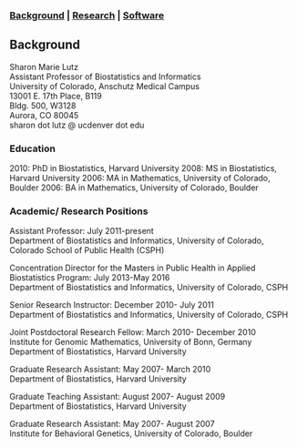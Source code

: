 ### [Background](https://SharonLutz.github.io)  | [Research](https://SharonLutz.github.io/research) | [Software](https://SharonLutz.github.io/software)

## Background

Sharon Marie Lutz  
Assistant Professor of Biostatistics and Informatics  
University of Colorado, Anschutz Medical Campus  
13001 E. 17th Place, B119  
Bldg. 500, W3128  
Aurora, CO 80045 <br>
sharon dot lutz @ ucdenver dot edu

### Education
2010: PhD in Biostatistics, Harvard University
2008: MS in Biostatistics, Harvard University
2006: MA in Mathematics, University of Colorado, Boulder
2006: BA in Mathematics, University of Colorado, Boulder

### Academic/ Research Positions
Assistant Professor: July 2011-present<br>
Department of Biostatistics and Informatics, University of Colorado, Colorado School of Public Health (CSPH)

Concentration Director for the Masters in Public Health in Applied Biostatistics Program: July 2013-May 2016<br>
Department of Biostatistics and Informatics, University of Colorado, CSPH

Senior Research Instructor: December 2010- July 2011<br>
Department of Biostatistics and Informatics, University of Colorado, CSPH

Joint Postdoctoral Research Fellow: March 2010- December 2010<br>
Institute for Genomic Mathematics, University of Bonn, Germany<br>
Department of Biostatistics, Harvard University

Graduate Research Assistant: May 2007- March 2010<br>
Department of Biostatistics, Harvard University 

Graduate Teaching Assistant: August 2007- August 2009<br>
Department of Biostatistics, Harvard University 

Graduate Research Assistant: May 2007- August 2007<br>
Institute for Behavioral Genetics, University of Colorado, Boulder
